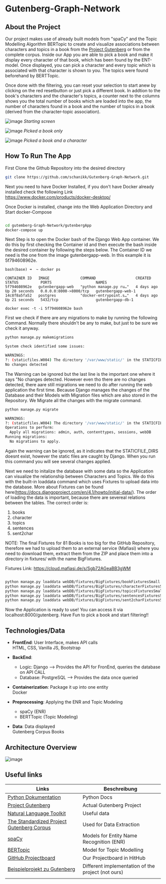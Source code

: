 # Gutenberg-Graph-Network

## About the Project

Our project makes use of already built models from "spaCy" and the Topic Modelling Algorithm BERTopic to create and visualize associations between characters and topics in a book from the [Project Gutenberg](https://www.gutenberg.org/) or from the complete corpus.
Inside our App you are able to pick a book and make it display every character of that book, which has been found by the ENT-model. Once displayed, you can pick a character and every topic which is associated with that character is shown to you. The topics were found beforehand by BERTTopic. 

Once done with the filtering, you can reset your selection to start anew by clicking on the red resetbutton or just pick a different book.
In addtion to the book's characters and the character's topics, a counter next to the columns shows you the total number of books which are loaded into the app, the number of characters found in a book and the number of topics in a book (derived from the character-topic association).

![image](https://user-images.githubusercontent.com/56537013/224679979-259fd15b-faba-46c3-bcbb-0cb14b054fe8.png)
*Starting screen*

![image](https://user-images.githubusercontent.com/56537013/224683429-fb10121e-3a94-4481-bd2a-01661176e29d.png)
*Picked a book only*

![image](https://user-images.githubusercontent.com/56537013/224683297-7ba86bea-f1c9-42e7-9ced-5aa3a07a6353.png)
*Picked a book and a character*



## How To Run The App

First Clone the Github Repository into the desired directory

```bash
git clone https://github.com/schanikk/Gutenberg-Graph-Network.git

```
Next you need to have Docker Installed, if you don't have Docker already installed check the following Link https://www.docker.com/products/docker-desktop/

Once Docker is installed, change into the Web Application Directory and Start docker-Compose

```bash

cd gutemberg-Graph-Network/gutenbergApp
docker-compose up

```

Next Step is to open the Docker bash of the Django Web App container. We do this by first checking the Container id and then execute the bash inside the desired container by following the steps below. The Container ID we need is the one from the image gutenbergapp-web. In this example it is 5f794608962e.


```
bash(base) ➜  ~ docker ps

CONTAINER ID   IMAGE              COMMAND                  CREATED      STATUS          PORTS                    NAMES
5f794608962e   gutenbergapp-web   "python manage.py ru…"   4 days ago   Up 20 seconds   0.0.0.0:8000->8000/tcp   gutenbergapp-web-1
14c8f8a5fa52   postgres           "docker-entrypoint.s…"   4 days ago   Up 21 seconds   5432/tcp                 gutenbergapp-db-1

docker exec -t -i 5f794608962e bash
```

First we check if there are any migrations to make by running the following Command. Normally there shouldn't be any to make, but just to be sure we check it anyway.
```bash
python manage.py makemigrations

System check identified some issues:

WARNINGS:
?: (staticfiles.W004) The directory '/var/www/static/' in the STATICFILES_DIRS setting does not exist.
No changes detected
```
The Warning can be ignored but the last line is the important one where it says "No changes detected. However even tho there are no changes detected, there aare still migrations we need to do after running the web application the first time. Because Django manages the changes of the Database and their Models with Migration files which are also stored in the Repository. We Migrate all the changes with the migrate command.

```bash
python manage.py migrate

WARNINGS:
?: (staticfiles.W004) The directory '/var/www/static/' in the STATICFILES_DIRS setting does not exist.
Operations to perform:
  Apply all migrations: admin, auth, contenttypes, sessions, webDB
Running migrations:
  No migrations to apply.

```

Again the warning can be ignored, as it indicates that the STATICFILE_DIRS doesnt exist, however the static files are caught by Django. When you run this command you will see several changes applied. 

Next we need to initalize the database with some data so the Application can visualize the relationship between Characters and Topics. We do this with the built-in loaddata command which uses Fixtures to upload data into the database. More about Fixtures can be found here(https://docs.djangoproject.com/en/4.1/howto/initial-data/). The order of loading the data is important, because there are severeal relations between the tables. 
The correct order is: 
1. books 
2. character
3. topics 
4. sentences
5. sent2char

NOTE: The final Fixtures for 81 Books is too big for the GitHub Repository, therefore we had to upload them to an external service (Mafiasi) where you need to download them, extract them from the ZIP and place them into a directory in fixtures/ with the name BigFixtures.

Fixtures Link: https://cloud.mafiasi.de/s/Sgb72AGeaBB3gWM

```bash

python manage.py loaddata webDB/fixtures/BigFixtures/bookFixturesSmall.json
python manage.py loaddata webDB/fixtures/BigFixtures/characterFixturesSmall.json
python manage.py loaddata webDB/fixtures/BigFixtures/topicsFixturesSmall.json
python manage.py loaddata webDB/fixtures/BigFixtures/sentencesFixturesSmall.json
python manage.py loaddata webDB/fixtures/BigFixtures/sent2charFixturesSmall.json
```

Now the Application is ready to use! You can access it via localhost:8000/gutenberg.
Have Fun to pick a book and start filtering!!

## Technologies/Data

- **FrontEnd**: User Interface, makes API calls <br />
HTML, CSS, Vanilla JS, Bootstrap

- **BackEnd**:
  - Logic: Django --> Provides the API for FronEnd, queries the database on API CALL
  - Database: PostgreSQL --> Provides the data once queried
  
- **Containerization**: Package it up into one entity <br />
Docker

- **Preprocessing**: Applying the ENR and Topic Modeling <br />
  - spaCy (ENR)
  - BERTTopic (Topic Modeling)

- **Data**: Data displayed <br />
Gutenberg Corpus Books

## Architecture Overview
![image](https://user-images.githubusercontent.com/56537013/224675408-20296718-35de-4b6b-bd70-3d2373ffb468.png)

## Useful links 
| Links  |Beschreibung   |
|---|---|
| [Python Dokumentation](https://docs.python.org/3.11/library/index.html) | Python Docs |
| [Project Gutenberg](https://www.gutenberg.org/)  | Actual Gutenberg Project  |
| [Natural Language Toolkit](https://www.nltk.org/) | Useful data  |
| [The Standardized Project Gutenberg Corpus](https://github.com/pgcorpus/gutenberg) | Used for Data Extraction  |
| [spaCy](https://spacy.io/)  | Models for Entity Name Recognition (ENR) |
| [BERTopic](https://github.com/MaartenGr/BERTopic)  | Model for Topic Modelling  |
| [GitHub Projectboard](https://github.com/users/schanikk/projects/3/views/1?layout=board)  | Our Projectboard in HitHub  |
| [Beispielprojekt zu Gutenberg](https://dharc-org.github.io/mythlod/index.html)  | Different implementation of the project (not ours)  |
|   |   |
